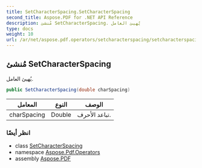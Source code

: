 ```yaml
---
title: SetCharacterSpacing.SetCharacterSpacing
second_title: Aspose.PDF for .NET API Reference
description: مُنشئ SetCharacterSpacing. يُهيئ العامل
type: docs
weight: 10
url: /ar/net/aspose.pdf.operators/setcharacterspacing/setcharacterspacing/
---
```

## مُنشئ SetCharacterSpacing

يُهيئ العامل.

```csharp
public SetCharacterSpacing(double charSpacing)
```

| المعامل | النوع | الوصف |
| --- | --- | --- |
| charSpacing | Double | تباعد الأحرف. |

### انظر أيضًا

* class [SetCharacterSpacing](../)
* namespace [Aspose.Pdf.Operators](../../../aspose.pdf.operators/)
* assembly [Aspose.PDF](../../../)